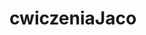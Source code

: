 # cwiczeniaJaco

<title>strona Jaca</title>
    <meta charset="UTF-8" />
    <meta http-equiv="X-UA-Compatible" content="IE=edge" />
    <head>
